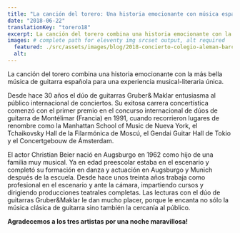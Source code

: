 ```yaml
---
title: "La canción del torero: Una historia emocionante con música española de guitarra en el Colegio Alemán de Barcelona"
date: "2018-06-22"
translationKey: "torero18"
excerpt: La canción del torero combina una historia emocionante con la más bella música de guitarra española para una experiencia musical-literaria única.
images: # complete path for eleventy img srcset output, alt required
  featured: ./src/assets/images/blog/2018-concierto-colegio-aleman-barcelona-20.jpg
  alt:
---
```


La canción del torero combina una historia emocionante con la más bella música de guitarra española para una experiencia musical-literaria única.

Desde hace 30 años el dúo de guitarras Gruber& Maklar entusiasma al público internacional de conciertos. Su exitosa carrera concertística comenzó con el primer premio en el concurso internacional de dúos de guitarra de Montélimar (Francia) en 1991, cuando recorrieron lugares de renombre como la Manhattan School of Music de Nueva York, el Tchaikovsky Hall de la Filarmónica de Moscú, el Gendai Guitar Hall de Tokio y el Concertgebouw de Ámsterdam.

El actor Christian Beier nació en Augsburgo en 1962 como hijo de una familia muy musical. Ya en edad preescolar estaba en el escenario y completó su formación en danza y actuación en Augsburgo y Munich después de la escuela. Desde hace unos treinta años trabaja como profesional en el escenario y ante la cámara, impartiendo cursos y dirigiendo producciones teatrales completas. Las lecturas con el dúo de guitarras Gruber&Maklar le dan mucho placer, porque le encanta no sólo la música clásica de guitarra sino también la cercanía al público.

**Agradecemos a los tres artistas por una noche maravillosa!**
